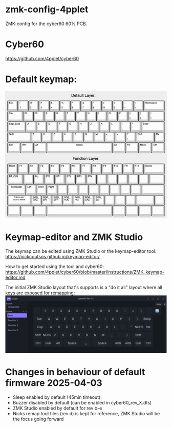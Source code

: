 # zmk-config-4pplet

ZMK-config for the cyber60 60% PCB.

# Cyber60
https://github.com/4pplet/cyber60

# Default keymap:
![alt text](./readme-images/default_fw_20241017.jpg "Default firmware")

# Keymap-editor and ZMK Studio
The keymap can be edited using ZMK Studio or the keymap-editor tool: https://nickcoutsos.github.io/keymap-editor/

How to get started using the tool and cyber60: https://github.com/4pplet/cyber60/blob/master/instructions/ZMK_keymap-editor.md

The initial ZMK Studio layout that's supports is a "do it all" layout where all keys are exposed for remapping:
![alt text](./readme-images/zmk_studio_20250407.jpg "ZMK Studio")

# Changes in behaviour of default firmware 2025-04-03
- Sleep enabled by default (45min timeout)
- Buzzer disabled by default (can be enabled in cyber60_rev_X.dts)
- ZMK Studio enabled by default for rev b-e
- Nicks remap tool files (rev d) is kept for reference, ZMK Studio will be the focus going forward

